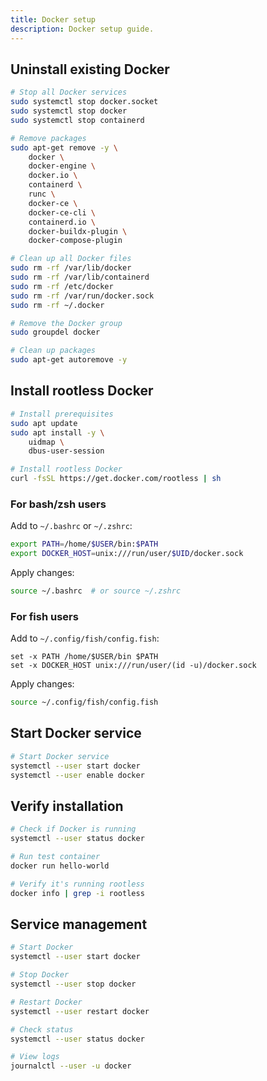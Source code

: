 ```yaml
---
title: Docker setup
description: Docker setup guide.
---
```


## Uninstall existing Docker

```bash
# Stop all Docker services
sudo systemctl stop docker.socket
sudo systemctl stop docker
sudo systemctl stop containerd

# Remove packages
sudo apt-get remove -y \
    docker \
    docker-engine \
    docker.io \
    containerd \
    runc \
    docker-ce \
    docker-ce-cli \
    containerd.io \
    docker-buildx-plugin \
    docker-compose-plugin

# Clean up all Docker files
sudo rm -rf /var/lib/docker
sudo rm -rf /var/lib/containerd
sudo rm -rf /etc/docker
sudo rm -rf /var/run/docker.sock
sudo rm -rf ~/.docker

# Remove the Docker group
sudo groupdel docker

# Clean up packages
sudo apt-get autoremove -y
```

## Install rootless Docker

```bash
# Install prerequisites
sudo apt update
sudo apt install -y \
    uidmap \
    dbus-user-session

# Install rootless Docker
curl -fsSL https://get.docker.com/rootless | sh
```

### For bash/zsh users

Add to `~/.bashrc` or `~/.zshrc`:

```bash
export PATH=/home/$USER/bin:$PATH
export DOCKER_HOST=unix:///run/user/$UID/docker.sock
```

Apply changes:

```bash
source ~/.bashrc  # or source ~/.zshrc
```

### For fish users

Add to `~/.config/fish/config.fish`:

```fish
set -x PATH /home/$USER/bin $PATH
set -x DOCKER_HOST unix:///run/user/(id -u)/docker.sock
```

Apply changes:

```bash
source ~/.config/fish/config.fish
```

## Start Docker service

```bash
# Start Docker service
systemctl --user start docker
systemctl --user enable docker
```

## Verify installation

```bash
# Check if Docker is running
systemctl --user status docker

# Run test container
docker run hello-world

# Verify it's running rootless
docker info | grep -i rootless
```

## Service management

```bash
# Start Docker
systemctl --user start docker

# Stop Docker
systemctl --user stop docker

# Restart Docker
systemctl --user restart docker

# Check status
systemctl --user status docker

# View logs
journalctl --user -u docker
```
